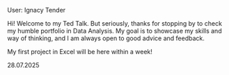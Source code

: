 User: Ignacy Tender

Hi! Welcome to my Ted Talk. But seriously, thanks for stopping by
to check my humble portfolio in Data Analysis. My goal is to showcase
my skills and way of thinking, and I am always open to good advice
and feedback.

My first project in Excel will be here within a week!

28.07.2025
